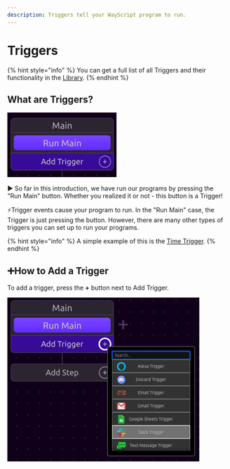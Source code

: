 ```yaml
---
description: Triggers tell your WayScript program to run.
---
```


# Triggers

{% hint style="info" %}
You can get a full list of all Triggers and their functionality in the [Library](../library/triggers/). 
{% endhint %}

## What are Triggers?

![](../.gitbook/assets/screenshot-2019-07-16-13.31.03.png)

▶ So far in this introduction, we have run our programs by pressing the "Run Main" button. Whether you realized it or not - this button is a Trigger! 

⚡Trigger events cause your program to run. In the "Run Main" case, the Trigger is just pressing the button. However, there are many other types of triggers you can set up to run your programs.  

{% hint style="info" %}
A simple example of this is the [Time Trigger](../library/triggers/time-trigger.md).
{% endhint %}

## ➕How to Add a Trigger

To add a trigger, press the **+** button next to Add Trigger. 

![](../.gitbook/assets/screenshot-2019-07-16-13.37.54.png)

